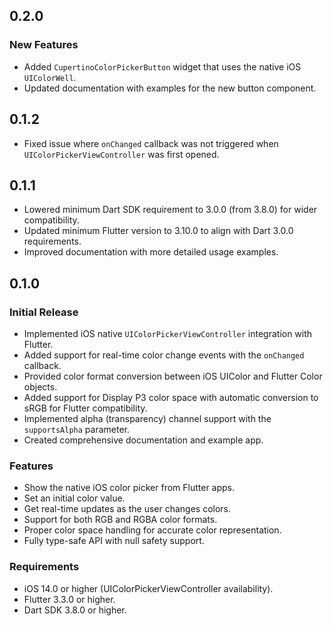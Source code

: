 ## 0.2.0

### New Features

- Added `CupertinoColorPickerButton` widget that uses the native iOS `UIColorWell`.
- Updated documentation with examples for the new button component.

## 0.1.2

- Fixed issue where `onChanged` callback was not triggered when `UIColorPickerViewController` was first opened.

## 0.1.1

- Lowered minimum Dart SDK requirement to 3.0.0 (from 3.8.0) for wider compatibility.
- Updated minimum Flutter version to 3.10.0 to align with Dart 3.0.0 requirements.
- Improved documentation with more detailed usage examples.

## 0.1.0

### Initial Release

- Implemented iOS native `UIColorPickerViewController` integration with Flutter.
- Added support for real-time color change events with the `onChanged` callback.
- Provided color format conversion between iOS UIColor and Flutter Color objects.
- Added support for Display P3 color space with automatic conversion to sRGB for Flutter compatibility.
- Implemented alpha (transparency) channel support with the `supportsAlpha` parameter.
- Created comprehensive documentation and example app.

### Features

- Show the native iOS color picker from Flutter apps.
- Set an initial color value.
- Get real-time updates as the user changes colors.
- Support for both RGB and RGBA color formats.
- Proper color space handling for accurate color representation.
- Fully type-safe API with null safety support.

### Requirements

- iOS 14.0 or higher (UIColorPickerViewController availability).
- Flutter 3.3.0 or higher.
- Dart SDK 3.8.0 or higher.